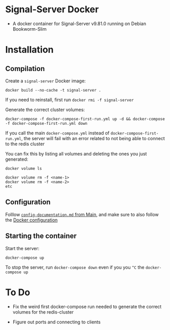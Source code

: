 # Signal-Server Docker

- A docker container for Signal-Server v9.81.0 running on Debian Bookworm-Slim

# Installation

## Compilation

Create a `signal-server` Docker image:

```
docker build --no-cache -t signal-server .
```

If you need to reinstall, first run `docker rmi -f signal-server`

Generate the correct cluster volumes:

```
docker-compose -f docker-compose-first-run.yml up -d && docker-compose -f docker-compose-first-run.yml down
```

If you call the main `docker-compose.yml` instead of `docker-compose-first-run.yml`, the server will fail with an error related to not being able to connect to the redis cluster

You can fix this by listing all volumes and deleting the ones you just generated:

```
docker volume ls

docker volume rm -f <name-1>
docker volume rm -f <name-2>
etc
```

## Configuration

Folllow [`config-documentation.md` from Main](https://github.com/JJTofflemire/Signal-Server/blob/main/docs/config-documentation.md), and make sure to also follow the [Docker configuration](https://github.com/JJTofflemire/Signal-Server/blob/main/docs/config-documentation.md#dockerized-signal-server-documentation)

## Starting the container

Start the server:

```
docker-compose up
```

To stop the server, run `docker-compose down` even if you you `^C` the `docker-compose up`

# To Do

- Fix the weird first docker-compose run needed to generate the correct volumes for the redis-cluster

- Figure out ports and connecting to clients